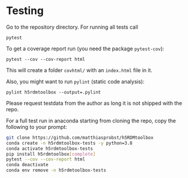 # Testing
Go to the repository directory. For running all tests call

    pytest

To get a coverage report run (you need the package `pytest-cov`):

    pytest --cov --cov-report html
    
This will create a folder `covhtml/` with an `index.html` file in it.

Also, you might want to run `pylint` (static code analysis):

    pylint h5rdmtoolbox --output=.pylint

Please request testdata from the author as long it is not shipped with the repo.

For a full test run in anaconda starting from cloning the repo, copy the following to your prompt:
```bash
git clone https://github.com/matthiasprobst/h5RDMtoolbox
conda create -n h5rdmtoolbox-tests -y python=3.8
conda activate h5rdmtoolbox-tests
pip install h5rdmtoolbox[complete]
pytest --cov --cov-report html
conda deactivate
conda env remove -n h5rdmtoolbox-tests
```